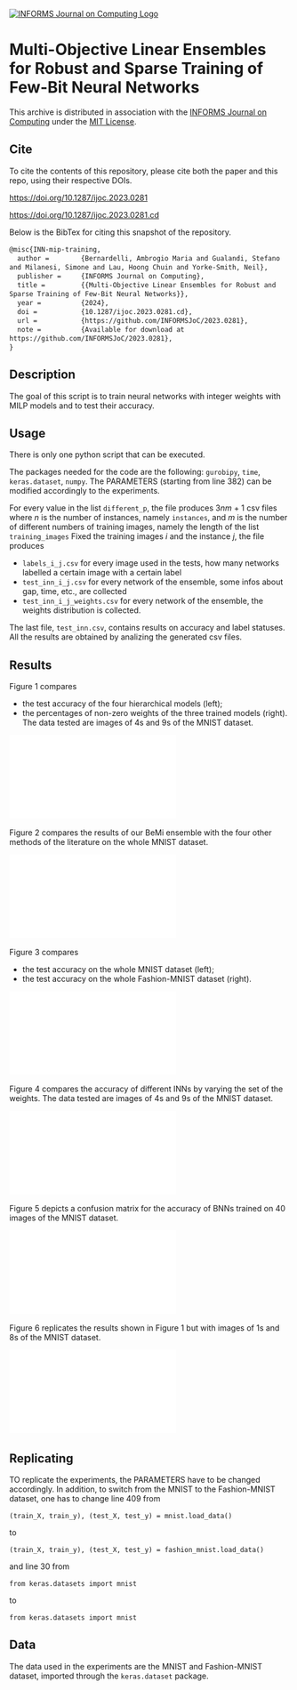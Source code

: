 [![INFORMS Journal on Computing Logo](https://INFORMSJoC.github.io/logos/INFORMS_Journal_on_Computing_Header.jpg)](https://pubsonline.informs.org/journal/ijoc)

# Multi-Objective Linear Ensembles for Robust and Sparse Training of Few-Bit Neural Networks

This archive is distributed in association with the [INFORMS Journal on
Computing](https://pubsonline.informs.org/journal/ijoc) under the [MIT License](LICENSE).


## Cite

To cite the contents of this repository, please cite both the paper and this repo, using their respective DOIs.

https://doi.org/10.1287/ijoc.2023.0281

https://doi.org/10.1287/ijoc.2023.0281.cd

Below is the BibTex for citing this snapshot of the repository.

```
@misc{INN-mip-training,
  author =        {Bernardelli, Ambrogio Maria and Gualandi, Stefano and Milanesi, Simone and Lau, Hoong Chuin and Yorke-Smith, Neil},
  publisher =     {INFORMS Journal on Computing},
  title =         {{Multi-Objective Linear Ensembles for Robust and Sparse Training of Few-Bit Neural Networks}},
  year =          {2024},
  doi =           {10.1287/ijoc.2023.0281.cd},
  url =           {https://github.com/INFORMSJoC/2023.0281},
  note =          {Available for download at https://github.com/INFORMSJoC/2023.0281},
}  
```

## Description

The goal of this script is to train neural networks with integer weights with MILP models and to test their accuracy.

## Usage

There is only one python script that can be executed.

The packages needed for the code are the following: `gurobipy`, `time`, `keras.dataset`, `numpy`. 
The PARAMETERS (starting from line 382) can be modified accordingly to the experiments.

For every value in the list `different_p`, the file produces 3*nm* + 1 csv files
where *n* is the number of instances, namely `instances`, and *m* is the number of different numbers of
training images, namely the length of the list `training_images`
Fixed the training images *i* and the instance *j*, the file produces
- `labels_i_j.csv`
    for every image used in the tests, how many networks labelled a certain image with a certain label
- `test_inn_i_j.csv`
    for every network of the ensemble, some infos about gap, time, etc., are collected
- `test_inn_i_j_weights.csv`
    for every network of the ensemble, the weights distribution is collected.
  
The last file, `test_inn.csv`, contains results on accuracy and label statuses. All the results are obtained by analizing the generated csv files.

## Results

Figure 1 compares
* the test accuracy of the four hierarchical models (left);
* the percentages of non-zero weights of the three trained models (right).
The data tested are images of 4s and 9s of the MNIST dataset.

![Figure 1](results/Figure-1.pdf)

Figure 2 compares the results of our BeMi ensemble with the four other methods of the literature on the whole MNIST dataset.

![Figure 2](results/Figure-2.pdf)

Figure 3 compares
* the test accuracy on the whole MNIST dataset (left);
* the test accuracy on the whole Fashion-MNIST dataset (right).

![Figure 3](results/Figure-3.pdf)

Figure 4 compares the accuracy of different INNs by varying the set of the weights. The data tested are images of 4s and 9s of the MNIST dataset.

![Figure 4](results/Figure-4.pdf)

Figure 5 depicts a confusion matrix for the accuracy of BNNs trained on 40 images of the MNIST dataset. 

![Figure 5](results/Figure-5.pdf)

Figure 6 replicates the results shown in Figure 1 but with images of 1s and 8s of the MNIST dataset.

![Figure 6](results/Figure-6.pdf)

## Replicating

TO replicate the experiments, the PARAMETERS have to be changed accordingly. In addition, to switch from the MNIST to the Fashion-MNIST dataset, one has to change line 409 from 
```
(train_X, train_y), (test_X, test_y) = mnist.load_data()
```
to
```
(train_X, train_y), (test_X, test_y) = fashion_mnist.load_data()
```
and line 30 from
```
from keras.datasets import mnist
```
to
```
from keras.datasets import mnist
```


## Data

The data used in the experiments are the MNIST and Fashion-MNIST dataset, imported through the `keras.dataset` package.
